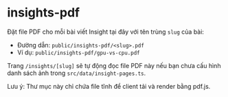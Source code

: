 # insights-pdf

Đặt file PDF cho mỗi bài viết Insight tại đây với tên trùng `slug` của bài:

- Đường dẫn: `public/insights-pdf/<slug>.pdf`
- Ví dụ: `public/insights-pdf/gpu-vs-cpu.pdf`

Trang `/insights/[slug]` sẽ tự động đọc file PDF này nếu bạn chưa cấu hình danh sách ảnh trong `src/data/insight-pages.ts`.

Lưu ý: Thư mục này chỉ chứa file tĩnh để client tải và render bằng pdf.js.
